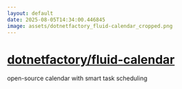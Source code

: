 ```yaml
---
layout: default
date: 2025-08-05T14:34:00.446845
image: assets/dotnetfactory_fluid-calendar_cropped.png
---
```


# [dotnetfactory/fluid-calendar](https://github.com/dotnetfactory/fluid-calendar)

open-source calendar with smart task scheduling
